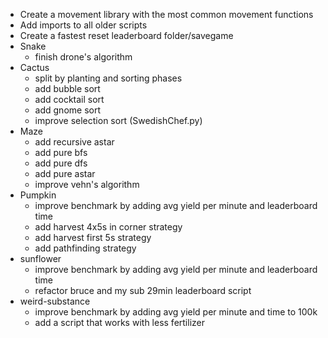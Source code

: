 - Create a movement library with the most common movement functions
- Add imports to all older scripts
- Create a fastest reset leaderboard folder/savegame
- Snake
	- finish drone's algorithm
- Cactus
	- split by planting and sorting phases
	- add bubble sort
	- add cocktail sort
	- add gnome sort
	- improve selection sort (SwedishChef.py)
- Maze
	- add recursive astar
	- add pure bfs
	- add pure dfs
	- add pure astar
	- improve vehn's algorithm
- Pumpkin
	- improve benchmark by adding avg yield per minute and leaderboard time
	- add harvest 4x5s in corner strategy
	- add harvest first 5s strategy
	- add pathfinding strategy
- sunflower
	- improve benchmark by adding avg yield per minute and leaderboard time
	- refactor bruce and my sub 29min leaderboard script
- weird-substance
	- improve benchmark by adding avg yield per minute and time to 100k
	- add a script that works with less fertilizer
